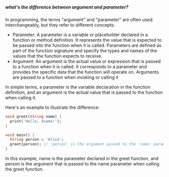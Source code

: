 ##### what's the difference between argument and parameter? 

In programming, the terms "argument" and "parameter" are often used interchangeably, but they refer to different concepts:

- Parameter: A parameter is a variable or placeholder declared in a function or method definition. It represents the value that is expected to be passed into the function when it is called. Parameters are defined as part of the function signature and specify the types and names of the values that the function expects to receive.
- Argument: An argument is the actual value or expression that is passed to a function when it is called. It corresponds to a parameter and provides the specific data that the function will operate on. Arguments are passed to a function when invoking or calling it

In simple terms, a parameter is the variable declaration in the function definition, and an argument is the actual value that is passed to the function when calling it.

Here's an example to illustrate the difference:

```Dart
void greet(String name) {
  print('Hello, $name!');
}

void main() {
  String person = 'Alice';
  greet(person); // 'person' is the argument passed to the 'name' parameter
}

```

In this example, name is the parameter declared in the greet function, and person is the argument that is passed to the name parameter when calling the greet function.